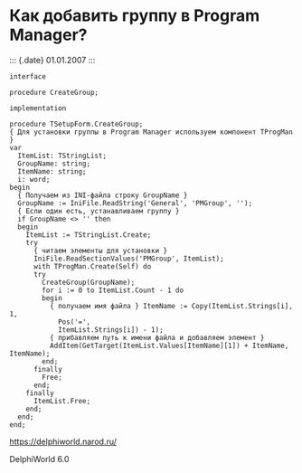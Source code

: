 Как добавить группу в Program Manager?
======================================

::: {.date}
01.01.2007
:::

    interface
     
    procedure CreateGroup;
     
    implementation
     
    procedure TSetupForm.CreateGroup;
    { Для установки группы в Program Manager используем компонент TProgMan }
    var
      ItemList: TStringList;
      GroupName: string;
      ItemName: string;
      i: word;
    begin
      { Получаем из INI-файла строку GroupName }
      GroupName := IniFile.ReadString('General', 'PMGroup', '');
      { Если один есть, устанавливаем группу }
      if GroupName <> '' then
      begin
        ItemList := TStringList.Create;
        try
          { читаем элементы для установки }
          IniFile.ReadSectionValues('PMGroup', ItemList);
          with TProgMan.Create(Self) do
          try
            CreateGroup(GroupName);
            for i := 0 to ItemList.Count - 1 do
            begin
              { получаем имя файла } ItemName := Copy(ItemList.Strings[i], 1,
                Pos('=',
                ItemList.Strings[i]) - 1);
              { прибавляем путь к имени файла и добавляем элемент }
              AddItem(GetTarget(ItemList.Values[ItemName][1]) + ItemName, ItemName);
            end;
          finally
            Free;
          end;
        finally
          ItemList.Free;
        end;
      end;
    end;
     

<https://delphiworld.narod.ru/>

DelphiWorld 6.0

